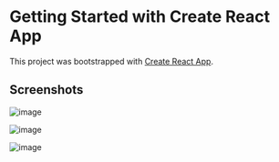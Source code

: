 # Getting Started with Create React App

This project was bootstrapped with [Create React App](https://github.com/facebook/create-react-app).

## Screenshots
![image](https://github.com/Abigael-Wasabi/TodoList/assets/94919325/5eb2830f-3a32-4d7c-bf19-5cb986b9bf98)

![image](https://github.com/Abigael-Wasabi/TodoList/assets/94919325/f2f619e3-bbd8-4979-8258-3a804228924e)

![image](https://github.com/Abigael-Wasabi/TodoList/assets/94919325/fc5bcb23-6ae0-4263-9398-ab95695e5053)
